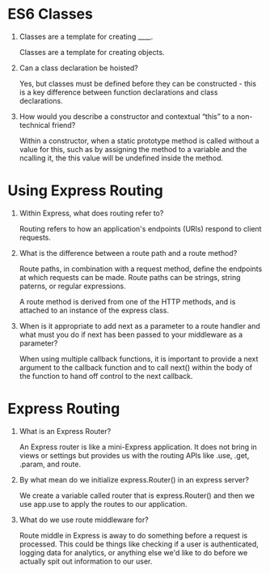 # ES6 Classes

1. Classes are a template for creating ____.

    Classes are a template for creating objects.

2. Can a class declaration be hoisted?

    Yes, but classes must be defined before they can be constructed - this is a key difference between function declarations and class declarations.

3. How would you describe a constructor and contextual “this” to a non-technical friend?

    Within a constructor, when a static prototype method is called without a value for this, such as by assigning the method to a variable and the ncalling it, the this value will be undefined inside the method. 
    

# Using Express Routing

1. Within Express, what does routing refer to?

    Routing refers to how an application's endpoints (URIs) respond to client requests.

2. What is the difference between a route path and a route method?

    Route paths, in combination with a request method, define the endpoints at which requests can be made. Route paths can be strings, string paterns, or       regular expressions.
    
    A route method is derived from one of the HTTP methods, and is attached to an instance of the express class.

3. When is it appropriate to add next as a parameter to a route handler and what must you do if next has been passed to your middleware as a parameter?

    When using multiple callback functions, it is important to provide a next argument to the callback function and to call next() within the body of the       function to hand off control to the next callback.


# Express Routing

1. What is an Express Router?

    An Express router is like a mini-Express application. It does not bring in views or settings but provides us with the routing APIs like .use, .get,         .param, and route.
    
2. By what mean do we initialize express.Router() in an express server?

    We create a variable called router that is express.Router() and then we use app.use to apply the routes to our application.

3. What do we use route middleware for?

    Route middle in Express is away to do something before a request is processed. This could be things like checking if a user is authenticated, logging       data for analytics, or anything else we'd like to do before we actually spit out information to our user.
